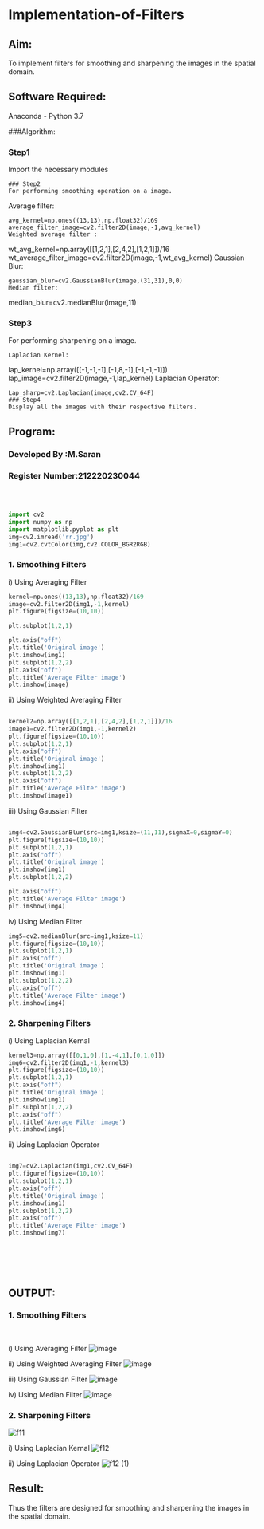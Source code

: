 # Implementation-of-Filters
## Aim:
To implement filters for smoothing and sharpening the images in the spatial domain.

## Software Required:
Anaconda - Python 3.7

###Algorithm:
### Step1
Import the necessary modules
```
### Step2
For performing smoothing operation on a image.
```
Average filter:
```
avg_kernel=np.ones((13,13),np.float32)/169
average_filter_image=cv2.filter2D(image,-1,avg_kernel)
Weighted average filter :
```
wt_avg_kernel=np.array([[1,2,1],[2,4,2],[1,2,1]])/16
wt_average_filter_image=cv2.filter2D(image,-1,wt_avg_kernel)
Gaussian Blur:
```
gaussian_blur=cv2.GaussianBlur(image,(31,31),0,0)
Median filter:
```
median_blur=cv2.medianBlur(image,11)
### Step3
For performing sharpening on a image.
```
Laplacian Kernel:
```
lap_kernel=np.array([[-1,-1,-1],[-1,8,-1],[-1,-1,-1]])
lap_image=cv2.filter2D(image,-1,lap_kernel)
Laplacian Operator:
```
Lap_sharp=cv2.Laplacian(image,cv2.CV_64F)
### Step4
Display all the images with their respective filters.
```
## Program:
### Developed By   :M.Saran
### Register Number:212220230044
</br>

```python

import cv2
import numpy as np
import matplotlib.pyplot as plt
img=cv2.imread('rr.jpg')
img1=cv2.cvtColor(img,cv2.COLOR_BGR2RGB)

```
### 1. Smoothing Filters

i) Using Averaging Filter
```Python
kernel=np.ones((13,13),np.float32)/169
image=cv2.filter2D(img1,-1,kernel)
plt.figure(figsize=(10,10))

plt.subplot(1,2,1)

plt.axis("off")
plt.title('Original image')
plt.imshow(img1)
plt.subplot(1,2,2)
plt.axis("off")
plt.title('Average Filter image')
plt.imshow(image)

```
ii) Using Weighted Averaging Filter
```Python

kernel2=np.array([[1,2,1],[2,4,2],[1,2,1]])/16
image1=cv2.filter2D(img1,-1,kernel2)
plt.figure(figsize=(10,10))
plt.subplot(1,2,1)
plt.axis("off")
plt.title('Original image')
plt.imshow(img1)
plt.subplot(1,2,2)
plt.axis("off")
plt.title('Average Filter image')
plt.imshow(image1)

```
iii) Using Gaussian Filter
```Python

img4=cv2.GaussianBlur(src=img1,ksize=(11,11),sigmaX=0,sigmaY=0)
plt.figure(figsize=(10,10))
plt.subplot(1,2,1)
plt.axis("off")
plt.title('Original image')
plt.imshow(img1)
plt.subplot(1,2,2)

plt.axis("off")
plt.title('Average Filter image')
plt.imshow(img4)
```

iv) Using Median Filter
```Python
img5=cv2.medianBlur(src=img1,ksize=11)
plt.figure(figsize=(10,10))
plt.subplot(1,2,1)
plt.axis("off")
plt.title('Original image')
plt.imshow(img1)
plt.subplot(1,2,2)
plt.axis("off")
plt.title('Average Filter image')
plt.imshow(img4)

```

### 2. Sharpening Filters
i) Using Laplacian Kernal
```Python
kernel3=np.array([[0,1,0],[1,-4,1],[0,1,0]])
img6=cv2.filter2D(img1,-1,kernel3)
plt.figure(figsize=(10,10))
plt.subplot(1,2,1)
plt.axis("off")
plt.title('Original image')
plt.imshow(img1)
plt.subplot(1,2,2)
plt.axis("off")
plt.title('Average Filter image')
plt.imshow(img6)

```
ii) Using Laplacian Operator
```Python

img7=cv2.Laplacian(img1,cv2.CV_64F)
plt.figure(figsize=(10,10))
plt.subplot(1,2,1)
plt.axis("off")
plt.title('Original image')
plt.imshow(img1)
plt.subplot(1,2,2)
plt.axis("off")
plt.title('Average Filter image')
plt.imshow(img7)







```

## OUTPUT:
### 1. Smoothing Filters
</br>

i) Using Averaging Filter
![image](https://user-images.githubusercontent.com/75235427/167810086-f28ad41a-de01-49e2-af13-35604fb9b7c3.png)


ii) Using Weighted Averaging Filter
![image](https://user-images.githubusercontent.com/75235427/167810589-7188abd1-3e3a-4a64-b264-4fffda7451f9.png)


iii) Using Gaussian Filter
![image](https://user-images.githubusercontent.com/75235427/167810733-8c2287ee-b883-4fcb-9602-ec2f69ab2116.png)



iv) Using Median Filter
![image](https://user-images.githubusercontent.com/75235427/167810919-4e81272e-9068-4a53-bfb2-bbef898697b0.png)



### 2. Sharpening Filters
![f11](https://user-images.githubusercontent.com/75241366/167802988-10b6cc20-3b1c-4c59-8f32-3ca2e2004ca0.jpg)


i) Using Laplacian Kernal
![f12](https://user-images.githubusercontent.com/75241366/167803074-749c376d-b229-4a1f-9273-a90ad82b1643.jpg)


ii) Using Laplacian Operator
![f12 (1)](https://user-images.githubusercontent.com/75241366/167803164-6405e54a-e2fb-49df-8c56-e5c62b9dc3ee.jpg)

## Result:
Thus the filters are designed for smoothing and sharpening the images in the spatial domain.
